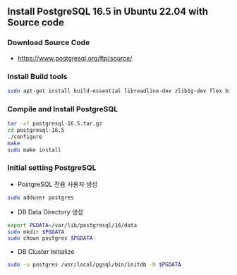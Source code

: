 ## Install PostgreSQL 16.5 in Ubuntu 22.04 with Source code 

### Download Source Code 

- https://www.postgresql.org/ftp/source/

### Install Build tools

```bash
sudo apt-get install build-essential libreadline-dev zlib1g-dev flex bison libxml2-dev libxslt-dev libssl-dev
```

### Compile and Install PostgreSQL

```bash
tar -xf postgresql-16.5.tar.gz
cd postgresql-16.5
./configure
make
sudo make install
```

### Initial setting PostgreSQL

- PostgreSQL 전용 사용자 생성

```bash
sudo adduser postgres
```

- DB Data Directory 생성

```bash
export PGDATA=/var/lib/postgresql/16/data
sudo mkdir $PGDATA
sudo chown postgres $PGDATA
```

- DB Cluster Initialize

```bash
sudo -u postgres /usr/local/pgsql/bin/initdb -D $PGDATA
```
